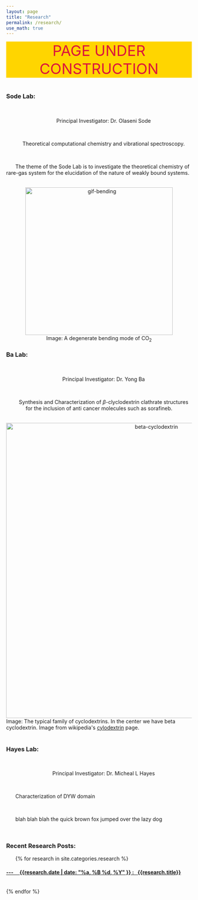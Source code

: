 ```yaml
---
layout: page
title: "Research"
permalink: /research/
use_math: true
---
```

<style type="text/css" media="screen">
  .container {
    text-align: center;
  }
  p { text-indent: 25px; }
  .const {
    color: rgb(220, 20, 60); /* text color with rgb */
    font-size: 40px; 
    background-color: #FFD500; /* text highlight color */
    text-align: center;
  }
</style>


<div class="const"> PAGE UNDER CONSTRUCTION </div>

<br>

<h3> Sode Lab: </h3>
<div class="container">

<br>

Principal Investigator: Dr. Olaseni Sode

<br>

Theoretical computational chemistry and vibrational spectroscopy.</div>

<br>

<p>
The theme of the Sode Lab is to investigate the theoretical chemistry of rare-gas system for the elucidation  of the nature of weakly bound systems.</p>


<br>

<div class="container">
<img src="https://i.ibb.co/YLX2tXt/gif-bending.gif" alt="gif-bending" width="400">
<br>
<p2>Image: A degenerate bending mode of CO<sub>2</sub>
</p2>
</div>

<h3> Ba Lab: </h3>
<div class="container">
<br>

Principal Investigator: Dr. Yong Ba

<br>

Synthesis and Characterization of $\beta$-clyclodextrin clathrate structures for the inclusion of anti cancer molecules such as sorafineb.</div>

<br>
<div class="container">
<img src="https://upload.wikimedia.org/wikipedia/commons/5/51/Cyclodextrin.svg" title="beta-cyclodextrin" width="800" >
</div>
<p2>Image: The typical family of cyclodextrins. In the center we have beta cyclodextrin. Image from wikipedia's <a href="https://en.wikipedia.org/wiki/Cyclodextrin">cylodextrin</a> page.</p2>
<br>

<br>

<h3> Hayes Lab: </h3>
<div class="container">

<br>

Principal Investigator: Dr. Micheal L Hayes
</div>

<br>

Characterization of DYW domain

<br>

blah blah blah the quick brown fox jumped over the lazy dog 

<br>

<h3> Recent Research Posts: </h3>


{% for research in site.categories.research %}
  <h4> <a href="{{research.url}}">
  --- &nbsp; &nbsp; 
  {{research.date | date: "%a, %B %d, %Y" }}
  :
  &nbsp;
  {{research.title}}
  </a> 
  </h4>
  <br>
{% endfor %}

